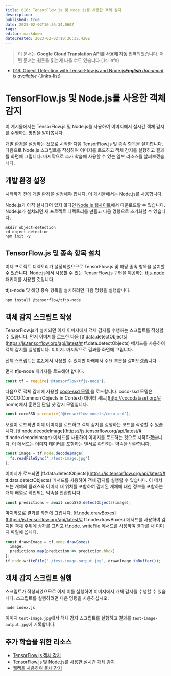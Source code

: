 ```yaml
---
title: 016: TensorFlow.js 및 Node.js를 사용한 객체 감지
description: 
published: true
date: 2023-02-02T10:36:34.060Z
tags: 
editor: markdown
dateCreated: 2023-02-02T10:36:32.420Z
---
```


> 이 문서는 **Google Cloud Translation API를 사용해 자동 번역**되었습니다.
어떤 문서는 원문을 읽는게 나을 수도 있습니다.{.is-info}



- [016: Object Detection with TensorFlow.js and Node.js***English** document is available*](/en/Knowledge-base/TensorFlow-js/Learning/016-object-detection-with-tensorflow-js-and-node-js)
{.links-list}


# TensorFlow.js 및 Node.js를 사용한 객체 감지

이 게시물에서는 TensorFlow.js 및 Node.js를 사용하여 이미지에서 실시간 객체 감지를 수행하는 방법을 알아봅니다.

개발 환경을 설정하는 것으로 시작한 다음 TensorFlow.js 및 종속 항목을 설치합니다. 다음으로 Node.js 스크립트를 작성하여 이미지를 로드하고 객체 감지를 실행하고 결과를 화면에 그립니다. 마지막으로 추가 학습에 사용할 수 있는 일부 리소스를 살펴보겠습니다.

## 개발 환경 설정

시작하기 전에 개발 환경을 설정해야 합니다. 이 게시물에서는 Node.js를 사용합니다.

Node.js가 아직 설치되어 있지 않다면 [Node.js 웹사이트](https://nodejs.org/en/)에서 다운로드할 수 있습니다. Node.js가 설치되면 새 프로젝트 디렉토리를 만들고 다음 명령으로 초기화할 수 있습니다.

```
mkdir object-detection
cd object-detection
npm init -y
```

## TensorFlow.js 및 종속 항목 설치

이제 프로젝트 디렉토리가 설정되었으므로 TensorFlow.js 및 해당 종속 항목을 설치할 수 있습니다. Node.js에서 사용할 수 있는 TensorFlow.js 구현을 제공하는 [tfjs-node](https://www.npmjs.com/package/@tensorflow/tfjs-node) 패키지를 사용할 것입니다.

tfjs-node 및 해당 종속 항목을 설치하려면 다음 명령을 실행합니다.

```
npm install @tensorflow/tfjs-node
```

## 객체 감지 스크립트 작성

TensorFlow.js가 설치되면 이제 이미지에서 객체 감지를 수행하는 스크립트를 작성할 수 있습니다. 먼저 이미지를 로드한 다음 [tf.data.detectObjects](https://js.tensorflow.org/api/latest/# tf.data.detectObjects) 메서드를 사용하여 객체 감지를 실행합니다. 이미지. 마지막으로 결과를 화면에 그립니다.

전체 스크립트는 [여기](https://github.com/tensorflow/tfjs-models/blob/master/tfjs-models/src/object_detection/index.js)에서 사용할 수 있지만 아래에서 주요 부분을 살펴보겠습니다. .

먼저 tfjs-node 패키지를 로드해야 합니다.

```javascript
const tf = require('@tensorflow/tfjs-node');
```

다음으로 객체 감지에 사용할 [ coco-ssd 모델 ](https://github.com/tensorflow/tfjs-models/tree/master/tfjs-models/detection)을 로드합니다. coco-ssd 모델은 [COCO(Common Objects in Context) 데이터 세트](http://cocodataset.org/# home)에서 훈련된 단일 샷 감지 모델입니다.

```javascript
const cocoSSD = require('@tensorflow-models/coco-ssd');
```

모델이 로드되면 이제 이미지를 로드하고 객체 감지를 실행하는 코드를 작성할 수 있습니다. [tf.node.decodeImage](https://js.tensorflow.org/api/latest/# tf.node.decodeImage) 메서드를 사용하여 이미지를 로드하는 것으로 시작하겠습니다. 이 메서드는 이미지 데이터를 포함하는 텐서로 확인되는 약속을 반환합니다.

```javascript
const image = tf.node.decodeImage(
  fs.readFileSync('./test-image.jpg')
);
```

이미지가 로드되면 [tf.data.detectObjects](https://js.tensorflow.org/api/latest/# tf.data.detectObjects) 메서드를 사용하여 객체 감지를 실행할 수 있습니다. 이 메서드는 개체의 클래스와 이미지 내 위치를 포함하여 감지된 개체에 대한 정보를 포함하는 개체 배열로 확인되는 약속을 반환합니다.

```javascript
const predictions = await cocoSSD.detectObjects(image);
```

마지막으로 결과를 화면에 그립니다. [tf.node.drawBoxes](https://js.tensorflow.org/api/latest/# tf.node.drawBoxes) 메서드를 사용하여 감지된 객체 주위에 상자를 그리고 [tf.node. writeFile](https://js.tensorflow.org/api/latest/#tf.node.writeFile) 메서드를 사용하여 결과를 새 이미지 파일에 씁니다.

```javascript
const drawnImage = tf.node.drawBoxes(
  image,
  predictions.map(prediction => prediction.bbox)
);
tf.node.writeFile('./test-image-output.jpg', drawnImage.toBuffer());
```

## 객체 감지 스크립트 실행

스크립트가 작성되었으므로 이제 이를 실행하여 이미지에서 개체 감지를 수행할 수 있습니다. 스크립트를 실행하려면 다음 명령을 사용하십시오.

```
node index.js
```

이미지 `test-image.jpg`에서 객체 감지 스크립트를 실행하고 결과를 `test-image-output.jpg`에 기록합니다.

## 추가 학습을 위한 리소스

- [TensorFlow.js 객체 감지](https://js.tensorflow.org/tutorials/object-detection.html)
- [TensorFlow.js 및 Node.js를 사용한 실시간 개체 감지](https://www.twilio.com/blog/real-time-object-detection-tensorflow-js-node-js)
- [웹캠을 사용하여 물체 감지](https://codelabs.developers.google.com/codelabs/tensorflowjs-object-detection/index.html)